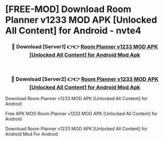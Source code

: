 # [FREE-MOD] Download Room Planner v1233 MOD APK [Unlocked All Content] for Android - nvte4


<div align="center">
<h3>🔴 Download [Server1] 👉👉 <a href="https://apk-comot.site?title=Room_Planner_v1233_MOD_APK_[Unlocked_All_Content]_for_Android">Room Planner v1233 MOD APK [Unlocked All Content] for Android Mod Apk</a></h3><br>

<h3>🔴 Download [Server2] 👉👉 <a href="https://apk-comot.site?title=Room_Planner_v1233_MOD_APK_[Unlocked_All_Content]_for_Android">Room Planner v1233 MOD APK [Unlocked All Content] for Android Mod Apk</a></h3>
</div>



Download Room Planner v1233 MOD APK [Unlocked All Content] for Android 

Free APK MOD Room Planner v1233 MOD APK [Unlocked All Content] for Android 

Download Room Planner v1233 MOD APK [Unlocked All Content] for Android Mod For Android
